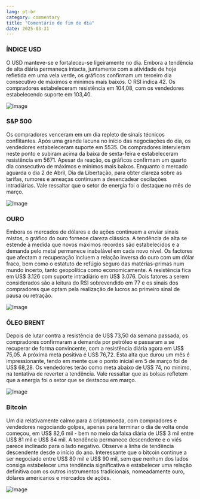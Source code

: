 ```yaml
---
lang: pt-br
category: commentary
title: "Comentário de fim de dia"
date: 2025-03-31
---
```


### ÍNDICE USD

O USD manteve-se e fortaleceu-se ligeiramente no dia. Embora a tendência de alta diária permaneça intacta, juntamente com a atividade de hoje refletida em uma vela verde, os gráficos confirmam um terceiro dia consecutivo de máximos e mínimos mais baixos. O RSI indica 42. Os compradores estabeleceram resistência em 104,08, com os vendedores estabelecendo suporte em 103,40. 

![Image](https://markleighedu.github.io/img/Mar-2025/31-Mar-2025/usdindex.jpg)

### S&P 500

Os compradores venceram em um dia repleto de sinais técnicos conflitantes. Após uma grande lacuna no início das negociações do dia, os vendedores estabeleceram suporte em 5535. Os compradores intervieram neste ponto e subiram acima da baixa de sexta-feira e estabeleceram resistência em 5671. Apesar da reação, os gráficos confirmam um quarto dia consecutivo de máximos e mínimos mais baixos. Enquanto o mercado aguarda o dia 2 de Abril, Dia da Libertação, para obter clareza sobre as tarifas, rumores e ameaças continuam a desencadear oscilações intradiárias. Vale ressaltar que o setor de energia foi o destaque no mês de março.

![Image](https://markleighedu.github.io/img/Mar-2025/31-Mar-2025/sp500.jpg)

### OURO

Embora os mercados de dólares e de ações continuem a enviar sinais mistos, o gráfico do ouro fornece clareza clássica. A tendência de alta se estende à medida que novos máximos recordes são estabelecidos e a demanda pelo metal permanece inabalável em cada novo nível. Os factores que afectam a recuperação incluem a relação inversa do ouro com um dólar fraco, bem como o estatuto de refúgio seguro das matérias-primas num mundo incerto, tanto geopolítica como economicamente. A resistência fica em US$ 3.126 com suporte intradiário em US$ 3.076. Dois fatores a serem considerados são a leitura do RSI sobrevendido em 77 e os sinais dos compradores que optam pela realização de lucros ao primeiro sinal de pausa ou retração. 

![Image](https://markleighedu.github.io/img/Mar-2025/31-Mar-2025/gold.jpg)

### ÓLEO BRENT

Depois de lutar contra a resistência de US$ 73,50 da semana passada, os compradores confirmaram a demanda por petróleo e passaram a se recuperar de forma convincente, com a resistência diária agora em US$ 75,05. A próxima meta positiva é US$ 76,72. Esta alta que durou um mês é impressionante, tendo em mente que o ponto inicial em 5 de março foi de US$ 68,28. Os vendedores terão como meta abaixo de US$ 74, no mínimo, na tentativa de reverter a tendência. Vale ressaltar que as bolsas refletem que a energia foi o setor que se destacou em março. 

![Image](https://markleighedu.github.io/img/Mar-2025/31-Mar-2025/brentoil.jpg)

### Bitcoin

Um dia relativamente calmo para a criptomoeda, com compradores e vendedores negociando golpes, apenas para terminar o dia de volta onde começou, em US$ 82,6 mil - bem no meio da faixa diária de US$ 3 mil entre US$ 81 mil e US$ 84 mil. A tendência permanece descendente e o viés parece inclinado para o lado negativo. Observe a linha de tendência descendente desde o início do ano. Interessante que o bitcoin continue a ser negociado entre US$ 80 mil e US$ 90 mil, sem que nenhum dos lados consiga estabelecer uma tendência significativa e estabelecer uma relação definitiva com os outros instrumentos tradicionais, nomeadamente ouro, dólares americanos e mercados de ações.

![Image](https://markleighedu.github.io/img/Mar-2025/31-Mar-2025/bitcoin.jpg)

